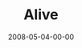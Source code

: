 ---
layout: message
category: message
series: "I AM..."
title: "Alive"
date: 2008-05-04-00-00
message_id: 496
---